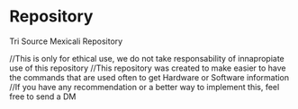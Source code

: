 # Repository
Tri Source Mexicali Repository

//This is only for ethical use, we do not take responsability of innapropiate use of this repository 
//This repository was created to make easier to have the commands that are used often to get Hardware or Software information
//If you have any recommendation or a better way to implement this, feel free to send a DM
